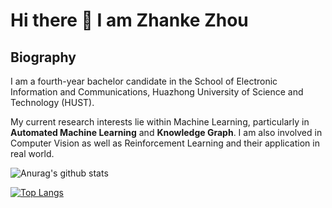 # Hi there 👋 I am Zhanke Zhou

## Biography

I am a fourth-year bachelor candidate in the School of Electronic Information and Communications, Huazhong University of Science and Technology (HUST). 

<!-- Now I work as the Artificial Intelligence Group member of Dian Group (ID: 640), advised by [Yayu Gao](http://122.205.5.5:8084/~yayugao/) , [Chengwei Zhang](http://122.205.5.5:8084/~zhangcw/), and [Xiaojun Hei](http://122.205.5.5:8084/~heixj/). -->

My current research interests lie within Machine Learning, particularly in **Automated Machine Learning** and **Knowledge Graph**. I am also involved in Computer Vision as well as Reinforcement Learning and their application in real world.

<!-- For more information, visit my [personal website](https://andrewzhou924.github.io/). -->


![Anurag's github stats](https://github-readme-stats.vercel.app/api?username=AndrewZhou924&count_private=true&show_icons=true&theme=radical)



[![Top Langs](https://github-readme-stats.vercel.app/api/top-langs/?username=AndrewZhou924&hide=css,html&layout=compact&theme=radical)](https://github.com/anuraghazra/github-readme-stats)

